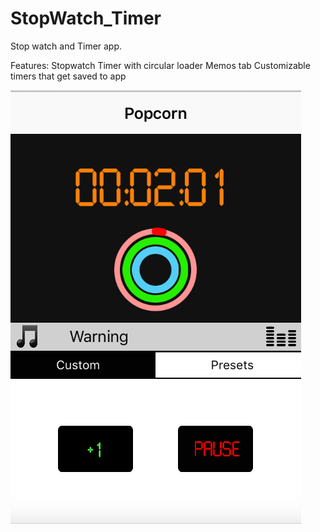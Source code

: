 # StopWatch_Timer

Stop watch and Timer app. 

Features:
Stopwatch
Timer with circular loader
Memos tab
Customizable timers that get saved to app

![alt tag](https://github.com/vhart/StopWatch_Timer/blob/master/Stopwatch_Timer/screenShot.png)<br>
